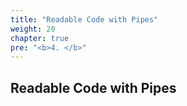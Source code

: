```yaml
---
title: "Readable Code with Pipes"
weight: 20
chapter: true
pre: "<b>4. </b>"
---
```


## Readable Code with Pipes


